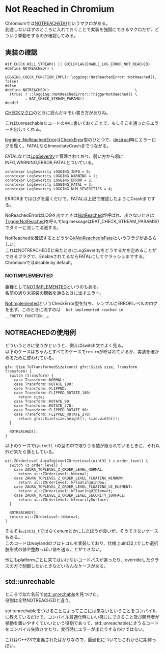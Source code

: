 # Not Reached in Chromium
Chromiumでは[NOTREACHED()](https://source.chromium.org/chromium/chromium/src/+/main:base/notreached.h;l=40-47;drc=ce0a8f95eebf9d9d65ffe6aee25e3a1780b9982f)というマクロがある。  
到達しないはずのところに入れておくことで実装を強固にできるマクロだが、どういう挙動をするのか確認してみる。

## 実装の確認
```cpp=
#if CHECK_WILL_STREAM() || BUILDFLAG(ENABLE_LOG_ERROR_NOT_REACHED)
#define NOTREACHED() \
  LOGGING_CHECK_FUNCTION_IMPL(::logging::NotReachedError::NotReached(), false)
#else
#define NOTREACHED()                                       \
  (true) ? ::logging::NotReachedError::TriggerNotReached() \
         : EAT_CHECK_STREAM_PARAMS()
#endif
```
[CHECKマクロ](https://github.com/elkurin/elkurin-daily-notes/blob/main/docs/day2.md)のときに読んだキモい書き方がありね。

これはunreachableなコードの中に書いておくことで、もしそこを通ったらエラーを出してくれる。  

[logging::NoReachedError](https://source.chromium.org/chromium/chromium/src/+/main:base/check.h;l=131;drc=ce0a8f95eebf9d9d65ffe6aee25e3a1780b9982f)は[CheckError](https://source.chromium.org/chromium/chromium/src/+/main:base/check.h;l=63;drc=8e78783dc1f7007bad46d657c9f332614e240fd8)型のひとつで、[destruct](https://source.chromium.org/chromium/chromium/src/+/main:base/check.cc;l=259;drc=8e78783dc1f7007bad46d657c9f332614e240fd8)時にエラーログを履く。FATALならImmediateCrashまでつながる。

FATALなどは[LogSeverity](https://source.chromium.org/chromium/chromium/src/+/main:base/logging.h;l=359;drc=8e78783dc1f7007bad46d657c9f332614e240fd8)で管理されており、弱い方から順にINFO,WARNING,ERROR,FATALとついている。
```cpp=
constexpr LogSeverity LOGGING_INFO = 0;
constexpr LogSeverity LOGGING_WARNING = 1;
constexpr LogSeverity LOGGING_ERROR = 2;
constexpr LogSeverity LOGGING_FATAL = 3;
constexpr LogSeverity LOGGING_NUM_SEVERITIES = 4;
```
ERRORまではログを履くだけで、FATALは上記で確認したようにCrashまでする。

NoReachedErrorはLOGを出すときは[NotReached](https://source.chromium.org/chromium/chromium/src/+/main:base/check.h;l=133;drc=ce0a8f95eebf9d9d65ffe6aee25e3a1780b9982f)が呼ばれ、出さないときは[TriggerNotReached](https://source.chromium.org/chromium/chromium/src/+/main:base/check.h;l=138;drc=ce0a8f95eebf9d9d65ffe6aee25e3a1780b9982f)を呼んでlog messageはEAT_CHECK_STREAM_PARAMS()でダミーに流して消滅する。

NotReachedを確認するとどうやら[kNotReachedIsFatal](https://source.chromium.org/chromium/chromium/src/+/main:base/features.cc;l=24;drc=8e78783dc1f7007bad46d657c9f332614e240fd8)というフラグがあるらしい。  
これはNOTREACHED()に来たときにLogSeverityをどうするかを定めることができるフラグで、EnableされてるならFATALにしてクラッシュまでする。  
Chromiumではdisable by default。

### NOTIMPLEMENTED
亜種として[NOTIMPLEMENTED](https://source.chromium.org/chromium/chromium/src/+/main:base/notreached.h;l=76-94;drc=ce0a8f95eebf9d9d65ffe6aee25e3a1780b9982f)というのもある。  
名前の通り未実装の関数を通るときに出すエラー。

[NotImplemented](https://source.chromium.org/chromium/chromium/src/+/main:base/check.cc;l=247;drc=8e78783dc1f7007bad46d657c9f332614e240fd8)というCheckError型を持ち、シンプルにERRORレベルのログを出す。このときに流すのは　 `Not implemented reached in __PRETTY_FUNCTION__`。

## NOTREACHEDの使用例
どういうときに使うかというと、例えばswitch文でよく見る。  
以下のケースはちゃんとすべてのケースで`return`が呼ばれているか、実装を確かめるために使われている。
```cpp=
gfx::Size ToTransformedSize(const gfx::Size& size, Transform transform) {
  switch (transform) {
    case Transform::NORMAL:
    case Transform::ROTATE_180:
    case Transform::FLIPPED:
    case Transform::FLIPPED_ROTATE_180:
      return size;
    case Transform::ROTATE_90:
    case Transform::ROTATE_270:
    case Transform::FLIPPED_ROTATE_90:
    case Transform::FLIPPED_ROTATE_270:
      return gfx::Size(size.height(), size.width());
  }

  NOTREACHED();
}
```

以下のケースでは`uint32_t`の型の中で取りうる値が限られているときに、それ以外が来たら落としている。
```cpp=
ui::ZOrderLevel AuraTopLevelZOrderLevel(uint32_t z_order_level) {
  switch (z_order_level) {
    case ZAURA_TOPLEVEL_Z_ORDER_LEVEL_NORMAL:
      return ui::ZOrderLevel::kNormal;
    case ZAURA_TOPLEVEL_Z_ORDER_LEVEL_FLOATING_WINDOW:
      return ui::ZOrderLevel::kFloatingWindow;
    case ZAURA_TOPLEVEL_Z_ORDER_LEVEL_FLOATING_UI_ELEMENT:
      return ui::ZOrderLevel::kFloatingUIElement;
    case ZAURA_TOPLEVEL_Z_ORDER_LEVEL_SECURITY_SURFACE:
      return ui::ZOrderLevel::kSecuritySurface;
  }

  NOTREACHED();
  return ui::ZOrderLevel::kNormal;
}
```
そもそも`uint32_t`ではなくenumとかにしたほうが良いが、そうできないケースもある。  
このコードはwaylandのプロトコルを実装しており、仕様上uint32_tでしか選択肢形式の値や整数っぽい値を送ることができない。

他にもplatformごとに来てはいけないコードパスが違ったり、overrideしたクラスの方で制御したいときなどいろんなケースがある。

## std::unrechable

ところで似た名前で[std::unrechable](https://cpprefjp.github.io/reference/utility/unreachable.html)を見つけた。  
役割は全然NOTREACHEDと違う。

std::unrechableをつけることによってここには来ないということをコンパイルに教えているだけで、コンパイル最適化時にいい感じにできること及び開発者が挙動を置いやすくていいという役割であって、std::unreachableにきうるコードをコンパイル失敗させたり、実行時にエラーが出たりするわけではない。

これはC++23で定義されたばかりなので、最適化についてもこれからに期待っぽい。